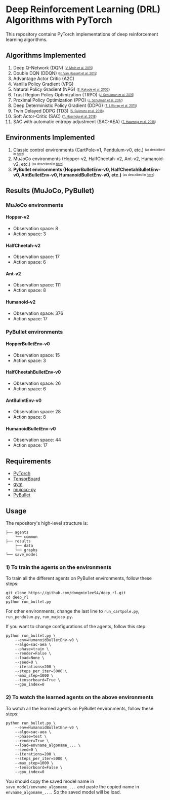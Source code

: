 # Deep Reinforcement Learning (DRL) Algorithms with PyTorch

This repository contains PyTorch implementations of deep reinforcement learning algorithms.

## Algorithms Implemented

1. Deep Q-Network (DQN) <sub><sup> ([V. Mnih et al. 2015](https://storage.googleapis.com/deepmind-media/dqn/DQNNaturePaper.pdf)) </sup></sub>
2. Double DQN (DDQN) <sub><sup> ([H. Van Hasselt et al. 2015](https://arxiv.org/abs/1509.06461)) </sup></sub>
3. Advantage Actor Critic (A2C)
4. Vanilla Policy Gradient (VPG)
5. Natural Policy Gradient (NPG) <sub><sup> ([S. Kakade et al. 2002](http://papers.nips.cc/paper/2073-a-natural-policy-gradient.pdf)) </sup></sub>
6. Trust Region Policy Optimization (TRPO) <sub><sup> ([J. Schulman et al. 2015](https://arxiv.org/abs/1502.05477)) </sup></sub>
7. Proximal Policy Optimization (PPO) <sub><sup> ([J. Schulman et al. 2017](https://arxiv.org/abs/1707.06347)) </sup></sub>
8. Deep Deterministic Policy Gradient (DDPG) <sub><sup> ([T. Lillicrap et al. 2015](https://arxiv.org/abs/1509.02971)) </sup></sub>
9. Twin Delayed DDPG (TD3) <sub><sup> ([S. Fujimoto et al. 2018](https://arxiv.org/abs/1802.09477)) </sup></sub>
10. Soft Actor-Critic (SAC) <sub><sup> ([T. Haarnoja et al. 2018](https://arxiv.org/abs/1801.01290)) </sup></sub>
11. SAC with automatic entropy adjustment (SAC-AEA) <sub><sup> ([T. Haarnoja et al. 2018](https://arxiv.org/abs/1812.05905)) </sup></sub>

## Environments Implemented

1. Classic control environments (CartPole-v1, Pendulum-v0, etc.) <sub><sup> (as described in [here](https://gym.openai.com/envs/#classic_control)) </sup></sub>
2. MuJoCo environments (Hopper-v2, HalfCheetah-v2, Ant-v2, Humanoid-v2, etc.) <sub><sup> (as described in [here](https://gym.openai.com/envs/#mujoco)) </sup></sub>
3. **PyBullet environments (HopperBulletEnv-v0, HalfCheetahBulletEnv-v0, AntBulletEnv-v0, HumanoidBulletEnv-v0, etc.)** <sub><sup> (as described in [here](https://github.com/bulletphysics/bullet3/tree/master/examples/pybullet/gym/pybullet_envs)) </sup></sub>

## Results (MuJoCo, PyBullet)

### MuJoCo environments

#### Hopper-v2

- Observation space: 8
- Action space: 3

#### HalfCheetah-v2

- Observation space: 17
- Action space: 6

#### Ant-v2

- Observation space: 111
- Action space: 8

#### Humanoid-v2

- Observation space: 376
- Action space: 17

### PyBullet environments

#### HopperBulletEnv-v0

- Observation space: 15
- Action space: 3

#### HalfCheetahBulletEnv-v0

- Observation space: 26
- Action space: 6

#### AntBulletEnv-v0

- Observation space: 28
- Action space: 8

#### HumanoidBulletEnv-v0

- Observation space: 44
- Action space: 17

## Requirements

- [PyTorch](https://pytorch.org)
- [TensorBoard](https://pytorch.org/docs/stable/tensorboard.html)
- [gym](https://github.com/openai/gym)
- [mujoco-py](https://github.com/openai/mujoco-py)
- [PyBullet](https://pybullet.org/wordpress/)

## Usage

The repository's high-level structure is:

    ├── agents                    
        └── common 
    ├── results  
        ├── data 
        └── graphs        
    └── save_model

### 1) To train the agents on the environments

To train all the different agents on PyBullet environments, follow these steps:

```commandline
git clone https://github.com/dongminlee94/deep_rl.git
cd deep_rl
python run_bullet.py
```

For other environments, change the last line to `run_cartpole.py`, `run_pendulum.py`, `run_mujoco.py`.

If you want to change configurations of the agents, follow this step:
```commandline
python run_bullet.py \
    --env=HumanoidBulletEnv-v0 \
    --algo=sac-aea \
    --phase=train \
    --render=False \
    --load=None \
    --seed=0 \
    --iterations=200 \
    --steps_per_iter=5000 \
    --max_step=1000 \
    --tensorboard=True \
    --gpu_index=0
```

### 2) To watch the learned agents on the above environments

To watch all the learned agents on PyBullet environments, follow these steps:

```commandline
python run_bullet.py \
    --env=HumanoidBulletEnv-v0 \
    --algo=sac-aea \
    --phase=test \
    --render=True \
    --load=envname_algoname_... \
    --seed=0 \
    --iterations=200 \
    --steps_per_iter=5000 \
    --max_step=1000 \
    --tensorboard=False \
    --gpu_index=0
```

You should copy the saved model name in `save_model/envname_algoname_...` and paste the copied name in `envname_algoname_...`. So the saved model will be load.
